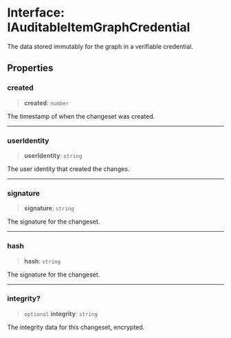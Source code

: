 # Interface: IAuditableItemGraphCredential

The data stored immutably for the graph in a verifiable credential.

## Properties

### created

> **created**: `number`

The timestamp of when the changeset was created.

***

### userIdentity

> **userIdentity**: `string`

The user identity that created the changes.

***

### signature

> **signature**: `string`

The signature for the changeset.

***

### hash

> **hash**: `string`

The signature for the changeset.

***

### integrity?

> `optional` **integrity**: `string`

The integrity data for this changeset, encrypted.
